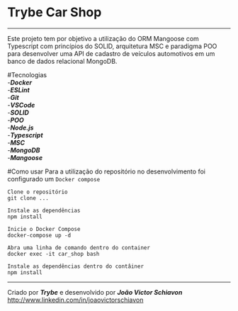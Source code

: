 # Trybe Car Shop
---
Este projeto tem por objetivo a utilização do ORM Mangoose com Typescript com princípios do SOLID, arquitetura MSC e paradigma POO para desenvolver uma API de cadastro de veículos automotivos em um banco de dados relacional MongoDB.

#Tecnologias  
-___Docker___  
-___ESLint___  
-___Git___  
-___VSCode___  
-___SOLID___  
-___POO___  
-___Node.js___  
-___Typescript___  
-___MSC___  
-___MongoDB___  
-___Mangoose___  

#Como usar
Para a utilização do repositório no desenvolvimento foi configurado um `Docker compose`

```
Clone o repositório
git clone ...

Instale as dependências
npm install

Inicie o Docker Compose
docker-compose up -d

Abra uma linha de comando dentro do container
docker exec -it car_shop bash

Instale as dependências dentro do contâiner
npm install
```


***

Criado por ___Trybe___ e desenvolvido por ___João Victor Schiavon___
http://www.linkedin.com/in/joaovictorschiavon


<!-- Olá, Tryber!
Esse é apenas um arquivo inicial para o README do seu projeto no qual você pode customizar e reutilizar todas as vezes que for executar o trybe-publisher.

Para deixá-lo com a sua cara, basta alterar o seguinte arquivo da sua máquina: ~/.student-repo-publisher/custom/_NEW_README.md

É essencial que você preencha esse documento por conta própria, ok?
Não deixe de usar nossas dicas de escrita de README de projetos, e deixe sua criatividade brilhar!
:warning: IMPORTANTE: você precisa deixar nítido:
- quais arquivos/pastas foram desenvolvidos por você; 
- quais arquivos/pastas foram desenvolvidos por outra pessoa estudante;
- quais arquivos/pastas foram desenvolvidos pela Trybe.
-->
